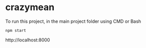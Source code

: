 # crazymean

<p>To run this project, in the main project folder using CMD or Bash</p>
<p><code>npm start</code></p>
http://localhost:8000  
